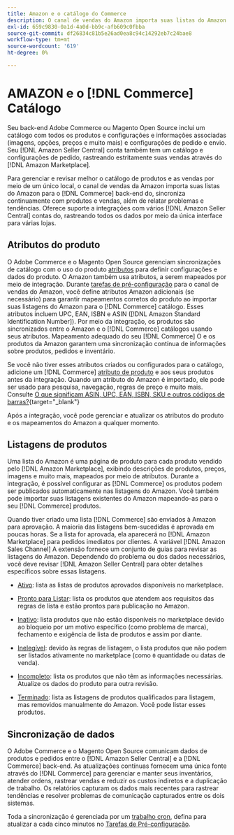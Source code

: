 ```yaml
---
title: Amazon e o catálogo do Commerce
description: O canal de vendas do Amazon importa suas listas do Amazon para o back-end do Commerce e sincroniza continuamente com produtos e vendas.
exl-id: 659c9830-0a1d-4a0d-bb9c-afb609c0fbba
source-git-commit: df26834c81b5e26ad0ea8c94c14292eb7c24bae8
workflow-type: tm+mt
source-wordcount: '619'
ht-degree: 0%

---
```


# AMAZON e o [!DNL Commerce] Catálogo

Seu back-end Adobe Commerce ou Magento Open Source inclui um catálogo com todos os produtos e configurações e informações associadas (imagens, opções, preços e muito mais) e configurações de pedido e envio. Seu [!DNL Amazon Seller Central] conta também tem um catálogo e configurações de pedido, rastreando estritamente suas vendas através do [!DNL Amazon Marketplace].

Para gerenciar e revisar melhor o catálogo de produtos e as vendas por meio de um único local, o canal de vendas da Amazon importa suas listas do Amazon para o [!DNL Commerce] back-end do, sincroniza continuamente com produtos e vendas, além de relatar problemas e tendências. Oferece suporte a integrações com vários [!DNL Amazon Seller Central] contas do, rastreando todos os dados por meio da única interface para várias lojas.

## Atributos do produto

O Adobe Commerce e o Magento Open Source gerenciam sincronizações de catálogo com o uso do produto [atributos](https://experienceleague.adobe.com/docs/commerce-admin/catalog/product-attributes/product-attributes.html) para definir configurações e dados do produto. O Amazon também usa atributos, a serem mapeados por meio de integração. Durante [tarefas de pré-configuração](./amazon-pre-setup-tasks.md) para o canal de vendas do Amazon, você define atributos Amazon adicionais (se necessário) para garantir mapeamentos corretos do produto ao importar suas listagens do Amazon para o [!DNL Commerce] catálogo. Esses atributos incluem UPC, EAN, ISBN e ASIN ([!DNL Amazon Standard Identification Number]). Por meio da integração, os produtos são sincronizados entre o Amazon e o [!DNL Commerce] catálogos usando seus atributos. Mapeamento adequado do seu [!DNL Commerce] O e os produtos da Amazon garantem uma sincronização contínua de informações sobre produtos, pedidos e inventário.

Se você não tiver esses atributos criados ou configurados para o catálogo, adicione um [!DNL Commerce] [atributo de produto](https://experienceleague.adobe.com/docs/commerce-admin/catalog/product-attributes/product-attributes.html) e aos seus produtos antes da integração. Quando um atributo do Amazon é importado, ele pode ser usado para pesquisa, navegação, regras de preço e muito mais. Consulte [O que significam ASIN, UPC, EAN, ISBN, SKU e outros códigos de barras?](https://sellerskills.com/multi-channel-operations/what-asin-upc-ean-isbn-sku-and-other-barcodes-mean/#what-is-isbn-number){target="_blank"}

Após a integração, você pode gerenciar e atualizar os atributos do produto e os mapeamentos do Amazon a qualquer momento.

## Listagens de produtos

Uma lista do Amazon é uma página de produto para cada produto vendido pelo [!DNL Amazon Marketplace], exibindo descrições de produtos, preços, imagens e muito mais, mapeados por meio de atributos. Durante a integração, é possível configurar as [!DNL Commerce] os produtos podem ser publicados automaticamente nas listagens do Amazon. Você também pode importar suas listagens existentes do Amazon mapeando-as para o seu [!DNL Commerce] produtos.

Quando tiver criado uma lista [!DNL Commerce] são enviados à Amazon para aprovação. A maioria das listagens bem-sucedidas é aprovada em poucas horas. Se a lista for aprovada, ela aparecerá no [!DNL Amazon Marketplace] para pedidos imediatos por clientes. A variável [!DNL Amazon Sales Channel] A extensão fornece um conjunto de guias para revisar as listagens do Amazon. Dependendo do problema ou dos dados necessários, você deve revisar [!DNL Amazon Seller Central] para obter detalhes específicos sobre essas listagens.

- [Ativo](./active-listings.md): lista as listas de produtos aprovados disponíveis no marketplace.

- [Pronto para Listar](./ready-to-list.md): lista os produtos que atendem aos requisitos das regras de lista e estão prontos para publicação no Amazon.

- [Inativo](./inactive-listings.md): lista produtos que não estão disponíveis no marketplace devido ao bloqueio por um motivo específico (como problema de marca), fechamento e exigência de lista de produtos e assim por diante.

- [Inelegível](./ineligible-listings.md): devido às regras de listagem, o lista produtos que não podem ser listados ativamente no marketplace (como `0` quantidade ou datas de venda).

- [Incompleto](./incomplete-listings.md): lista os produtos que não têm as informações necessárias. Atualize os dados do produto para outra revisão.

- [Terminado](./ended-listings.md): lista as listagens de produtos qualificados para listagem, mas removidos manualmente do Amazon. Você pode listar esses produtos.

## Sincronização de dados

O Adobe Commerce e o Magento Open Source comunicam dados de produtos e pedidos entre o [!DNL Amazon Seller Central] e a [!DNL Commerce] back-end. As atualizações contínuas fornecem uma única fonte através do [!DNL Commerce] para gerenciar e manter seus inventários, atender ordens, rastrear vendas e reduzir os custos indiretos e a duplicação de trabalho. Os relatórios capturam os dados mais recentes para rastrear tendências e resolver problemas de comunicação capturados entre os dois sistemas.

Toda a sincronização é gerenciada por um [trabalho cron](https://experienceleague.adobe.com/docs/commerce-admin/systems/tools/cron.html), defina para atualizar a cada cinco minutos no [Tarefas de Pré-configuração](./amazon-pre-setup-tasks.md).
